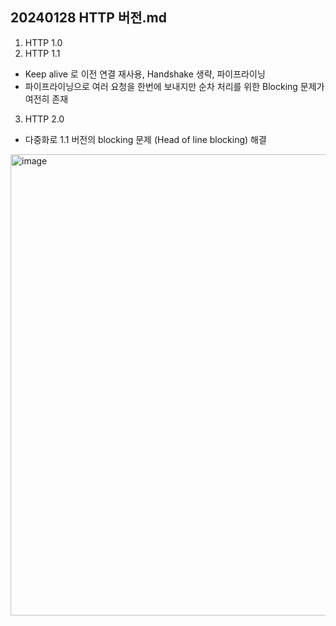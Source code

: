 ## 20240128 HTTP 버전.md

1. HTTP 1.0
2. HTTP 1.1 
- Keep alive 로 이전 연결 재사용, Handshake 생략, 파이프라이닝
- 파이프라이닝으로 여러 요청을 한번에 보내지만 순차 처리를 위한 Blocking 문제가 여전히 존재
3. HTTP 2.0
- 다중화로 1.1 버전의 blocking 문제 (Head of line blocking) 해결

<img width="738" alt="image" src="https://github.com/ecsimsw/daily-note-public/assets/46060746/b994759d-957f-45e5-960d-e2d84d14d84f">


